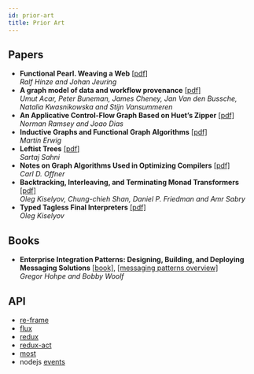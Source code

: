 ```yaml
---
id: prior-art
title: Prior Art
---
```


## Papers

- **Functional Pearl. Weaving a Web** [[pdf]](https://zero-bias-papers.s3-eu-west-1.amazonaws.com/weaver+zipper.pdf) <br> _Ralf Hinze and Johan Jeuring_
- **A graph model of data and workflow provenance** [[pdf]](https://zero-bias-papers.s3-eu-west-1.amazonaws.com/A+graph+model+of+data+and+workflow+provenance.pdf) <br> _Umut Acar, Peter Buneman, James Cheney, Jan Van den Bussche, Natalia Kwasnikowska and Stijn Vansummeren_
- **An Applicative Control-Flow Graph Based on Huet’s Zipper** [[pdf]](http://zero-bias-papers.s3-website-eu-west-1.amazonaws.com/zipcfg.pdf) <br> _Norman Ramsey and Joao Dias_
- **Inductive Graphs and Functional Graph Algorithms** [[pdf]](https://zero-bias-papers.s3-eu-west-1.amazonaws.com/Inductive+Graphs+and+Functional+Graph+Algorithms.pdf) <br> _Martin Erwig_
- **Leftist Trees** [[pdf]](https://zero-bias-papers.s3-eu-west-1.amazonaws.com/leftist+trees.pdf) <br> _Sartaj Sahni_
- **Notes on Graph Algorithms Used in Optimizing Compilers** [[pdf]](https://zero-bias-papers.s3-eu-west-1.amazonaws.com/Graph+Algorithms+Used+in+Optimizing+Compilers.pdf) <br> _Carl D. Offner_
- **Backtracking, Interleaving, and Terminating Monad Transformers** [[pdf]](https://zero-bias-papers.s3-eu-west-1.amazonaws.com/Backtracking%2C+Interleaving%2C+and+Terminating+Monad+Transformers.pdf) <br> _Oleg Kiselyov, Chung-chieh Shan, Daniel P. Friedman and Amr Sabry_
- **Typed Tagless Final Interpreters** [[pdf]](https://zero-bias-papers.s3-eu-west-1.amazonaws.com/Typed+Tagless+Final+Interpreters.pdf) <br> _Oleg Kiselyov_

## Books

- **Enterprise Integration Patterns: Designing, Building, and Deploying Messaging Solutions** [[book]](https://www.amazon.com/o/asin/0321200683/ref=nosim/enterpriseint-20), [[messaging patterns overview]](https://www.enterpriseintegrationpatterns.com/patterns/messaging/) <br> _Gregor Hohpe and Bobby Woolf_

## API

- [re-frame](https://github.com/day8/re-frame)
- [flux](https://facebook.github.io/flux/)
- [redux](https://redux.js.org/)
- [redux-act](https://github.com/pauldijou/redux-act)
- [most](https://github.com/cujojs/most)
- nodejs [events](https://nodejs.org/dist/latest-v12.x/docs/api/events.html#events_emitter_on_eventname_listener)
